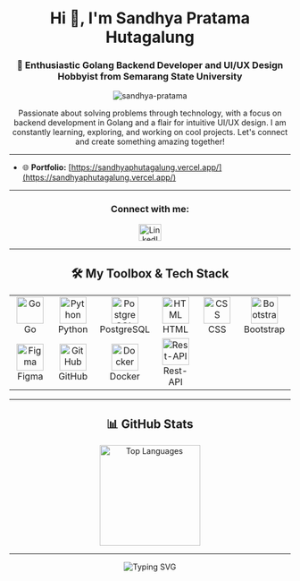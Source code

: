 <h1 align="center">Hi 👋, I'm Sandhya Pratama Hutagalung</h1>
<h3 align="center">🚀 Enthusiastic Golang Backend Developer and UI/UX Design Hobbyist from Semarang State University</h3>

<p align="center">
  <img src="https://komarev.com/ghpvc/?username=sandhya-pratama&label=Profile%20views&color=0e75b6&style=flat" alt="sandhya-pratama" />
</p>

<p align="center">
  Passionate about solving problems through technology, with a focus on backend development in Golang and a flair for intuitive UI/UX design. I am constantly learning, exploring, and working on cool projects. Let's connect and create something amazing together!
</p>

---

- 🌐 **Portfolio:** [https://sandhyaphutagalung.vercel.app/](https://sandhyaphutagalung.vercel.app/)

---

<h3 align="center">Connect with me:</h3>
<p align="center">
  <a href="https://www.linkedin.com/in/sandhyapratamahutagalung/" target="_blank" rel="noopener noreferrer">
    <img align="center" src="https://raw.githubusercontent.com/rahuldkjain/github-profile-readme-generator/master/src/images/icons/Social/linked-in-alt.svg" alt="LinkedIn" height="30" width="40" />
  </a>
</p>

---

<h2 align="center">🛠 My Toolbox & Tech Stack</h2>

<table align="center">
  <tr>
    <td align="center" width="96">
      <img src="https://skillicons.dev/icons?i=go" width="48" height="48" alt="Go" />
      <br>Go
    </td>
    <td align="center" width="96">
      <img src="https://skillicons.dev/icons?i=python" width="48" height="48" alt="Python" />
      <br>Python
    </td>
    <td align="center" width="96">
      <img src="https://skillicons.dev/icons?i=postgres" width="48" height="48" alt="PostgreSQL" />
      <br>PostgreSQL
    </td>
    <td align="center" width="96">
      <img src="https://skillicons.dev/icons?i=html" width="48" height="48" alt="HTML" />
      <br>HTML
    </td>
    <td align="center" width="96">
      <img src="https://skillicons.dev/icons?i=css" width="48" height="48" alt="CSS" />
      <br>CSS
    </td>
    <td align="center" width="96">
      <img src="https://skillicons.dev/icons?i=bootstrap" width="48" height="48" alt="Bootstrap" />
      <br>Bootstrap
    </td>
  </tr>
  <tr>
    <td align="center" width="96">
      <a href="#figma" target="_blank">
        <img src="https://cdn.iconscout.com/icon/free/png-256/figma-2296071-1912030.png" alt="Figma" width="48" height="48" />
      </a>
      <br>Figma
    </td>
    <td align="center" width="96">
      <img src="https://skillicons.dev/icons?i=github" width="48" height="48" alt="GitHub" />
      <br>GitHub
    </td>
    <td align="center" width="96">
      <img src="https://techstack-generator.vercel.app/docker-icon.svg" width="48" height="48" alt="Docker" />
      <br>Docker
    </td>
    <td align="center" width="96">
      <img src="https://techstack-generator.vercel.app/restapi-icon.svg" width="48" height="48" alt="Rest-API" />
      <br>Rest-API
    </td>
  </tr>
</table>

---

<h2 align="center">📊 GitHub Stats</h2>

<div align="center">
  <img src="https://github-readme-stats.vercel.app/api/top-langs/?username=Sandhya-pratama&layout=compact&theme=dracula&hide_border=false" height="180" alt="Top Languages" />
</div>

---

<div align="center">
  <img src="https://readme-typing-svg.demolab.com?font=Fira+Code&size=21&duration=2500&pause=500&color=7D8FFF&width=435&lines=Backend+Developer+%7C+Golang+Enthusiast+%7C+Tech+Learner;Let's+Build+Something+Amazing+Together!;I+Love+Coding+and+Designing!" alt="Typing SVG">
</div>
